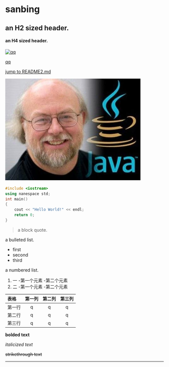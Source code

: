 # sanbing
## an H2 sized header.
#### an H4 sized header.

[![qq](https://img1.baidu.com/it/u=1898550949,998545803&fm=11&fmt=auto&gp=0.jpg "qq")](https://im.qq.com/)

[qq](https://im.qq.com/)

[jump to README2.md](README2.md)

![pic](java.jpg)


```c++
#include <iostream>
using nanespace std;
int main()
{
    cout << "Hello World!" << endl;
    return 0;
}
```

> a block quote.

a bulleted list.
* first
* second
* third

a numbered list.
1. 一
    -第一个元素
    -第二个元素
2. 二
    -第一个元素
    -第二个元素

| 表格 | 第一列 | 第二列 | 第三列|
| :-----| :----:| :----: | :----: |
| 第一行 | q | q | q |
| 第二行 | q | q | q |
| 第三行 | q | q | q |

**bolded text**

*italicized text*

~~strikethrough text~~

***
